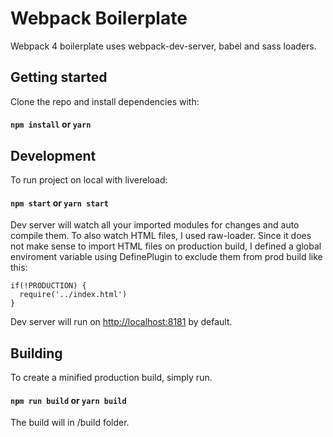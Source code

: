 # Webpack Boilerplate
Webpack 4 boilerplate uses webpack-dev-server, babel and sass loaders.

## Getting started

Clone the repo and install dependencies with:

#### `npm install` or `yarn`

## Development

To run project on local with livereload:

#### `npm start` or `yarn start`

Dev server will watch all your imported modules for changes and auto compile them. To also watch HTML files, I used raw-loader. Since it does not make sense to import HTML files on production build, I defined a global enviroment variable using DefinePlugin to exclude them from prod build like this: 

```
if(!PRODUCTION) {
  require('../index.html')
}
```

Dev server will run on [http://localhost:8181](http://localhost:8181) by default.


## Building

To create a minified production build, simply run.

#### `npm run build` or `yarn build`

The build will in /build folder.




